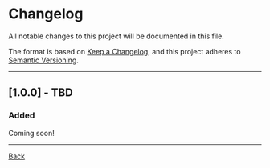 # Changelog

All notable changes to this project will be documented in this file.

The format is based on [Keep a Changelog](https://keepachangelog.com/), and this project adheres to [Semantic Versioning](https://semver.org/).

---
## [1.0.0] - TBD
### Added
Coming soon!

---

[Back](index.md)